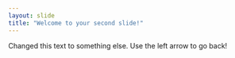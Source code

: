 ```yaml
---
layout: slide
title: "Welcome to your second slide!" 
---
```

Changed this text to something else. 
Use the left arrow to go back!
